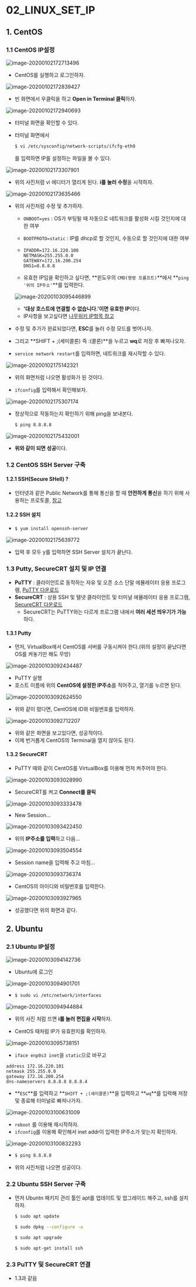 # 02_LINUX_SET_IP

## 1. CentOS

### 1.1 CentOS IP설정

![image-20200102172713496](02_LINUX_SET_IP.assets/image-20200102172713496.png)

- CentOS를 실행하고 로그인하자.

![image-20200102172839427](02_LINUX_SET_IP.assets/image-20200102172839427.png)

- 빈 화면에서 우클릭을 하고 **Open in Terminal 클릭**하자.

![image-20200102172940693](02_LINUX_SET_IP.assets/image-20200102172940693.png)

- 터미널 화면을 확인할 수 있다.

- 터미널 화면에서

  ```bash
  $ vi /etc/sysconfig/network-scripts/ifcfg-eth0
  ```

  를 입력하면 IP를 설정하는 파일을 볼 수 있다.

![image-20200102173307901](02_LINUX_SET_IP.assets/image-20200102173307901.png)

- 위의 사진처럼 vi 에디터가 열리게 된다. **i를 눌러 수정**을 시작하자.

![image-20200102173635466](02_LINUX_SET_IP.assets/image-20200102173635466.png)

- 위의 사진처럼 수정 및 추가하자.

  - `ONBOOT=yes` : OS가 부팅될 때 자동으로 네트워크를 활성화 시킬 것인지에 대한 여부

  - `BOOTPROTO=static` : IP를 dhcp로 할 것인지, 수동으로 할 것인지에 대한 여부

  - ```
    IPADDR=172.16.220.100 
    NETMASK=255.255.0.0
    GATEWAY=172.16.200.254
    DNS1=8.8.8.8
    ```
    
  - 유효한 IP임을 확인하고 싶다면, **윈도우의 `CMD(명령 프롬프트)`**에서 **`ping '위의 IP주소'`**를 입력한다.

  ![image-20200103095446899](02_LINUX_SET_IP.assets/image-20200103095446899.png)

  - **'대상 호스트에 연결할 수 없습니다.'이면 유효한 IP**이다.
  - IP사항을 보고싶다면 [나무위키 IP항목 참고](https://namu.wiki/w/IP)

- 수정 및 추가가 완료되었다면, **ESC**를 눌러 수정 모드를 벗어나자.

- 그리고 **SHIFT + ;(세미콜론) 즉 :(콜론)**을 누르고 **wq**로 저장 후 빠져나오자.

- `service network restart`를 입력하면, 네트워크를 재시작할 수 있다.

![image-20200102175142321](02_LINUX_SET_IP.assets/image-20200102175142321.png)

- 위의 화면처럼 나오면 활성화가 된 것이다.

- `ifconfig`를 입력해서 확인해보자.

![image-20200102175307174](02_LINUX_SET_IP.assets/image-20200102175307174.png)

- 정상적으로 작동하는지 확인하기 위해 ping을 보내본다.

  ```bash
  $ ping 8.8.8.8
  ```

![image-20200102175432001](02_LINUX_SET_IP.assets/image-20200102175432001.png)

- **위와 같이 되면 성공**이다.

### 1.2 CentOS SSH Server 구축

#### 1.2.1 SSH(Secure SHell) ?

- 인터넷과 같은 Public Network를 통해 통신을 할 때 **안전하게 통신**을 하기 위해 사용하는 프로토콜, [참고](https://baked-corn.tistory.com/52)

#### 1.2.2 SSH 설치

- ```bash
  $ yum install openssh-server
  ```

![image-20200102175639772](02_LINUX_SET_IP.assets/image-20200102175639772.png)

- 입력 후 모두 y를 입력하면 SSH Server 설치가 끝난다.

### 1.3 Putty, SecureCRT 설치 및 IP 연결

- **PuTTY** : 클라이언트로 동작하는 자유 및 오픈 소스 단말 에뮬레이터 응용 프로그램, [PuTTY 다운로드](https://www.putty.org/)
- **SecureCRT** : 상용 SSH 및 텔넷 클라이언트 및 터미널 에뮬레이터 응용 프로그램, [SecureCRT 다운로드](https://www.vandyke.com/products/securecrt/windows.html)
  - SecureCRT는 PuTTY와는 다르게 프로그램 내에서 **여러 세션 띄우기가 가능**하다.

#### 1.3.1 Putty

- 먼저, VirtualBox에서 CentOS를 서버를 구동시켜야 한다.(위의 설정이 끝났다면 OS를 켜놓기만 해도 무방)

![image-20200103092434487](02_LINUX_SET_IP.assets/image-20200103092434487.png)

- PuTTY 실행
- 호스트 이름에 위의 **CentOS에 설정한 IP주소**를 적어주고, 열기를 누르면 된다.

![image-20200103092624550](02_LINUX_SET_IP.assets/image-20200103092624550.png)

- 위와 같이 떴다면, CentOS에 ID와 비밀번호를 입력하자.

![image-20200103092712207](02_LINUX_SET_IP.assets/image-20200103092712207.png)

- 위와 같은 화면을 보고있다면, 성공적이다.
- 이제 번거롭게 CentOS의 Terminal을 열지 않아도 된다.

#### 1.3.2 SecureCRT

- PuTTY 때와 같이 CentOS를 VirtualBox를 이용해 먼저 켜주어야 한다.

![image-20200103093028990](02_LINUX_SET_IP.assets/image-20200103093028990.png)

- SecureCRT를 켜고 **Connect를 클릭**

![image-20200103093333478](02_LINUX_SET_IP.assets/image-20200103093333478.png)

- New Session...

![image-20200103093422450](02_LINUX_SET_IP.assets/image-20200103093422450.png)

- 위의 **IP주소를 입력**하고 다음...

![image-20200103093504554](02_LINUX_SET_IP.assets/image-20200103093504554.png)

- Session name을 입력해 주고 마침...

![image-20200103093736374](02_LINUX_SET_IP.assets/image-20200103093736374.png)

- CentOS의 아이디와 비밀번호를 입력한다.

![image-20200103093927965](02_LINUX_SET_IP.assets/image-20200103093927965.png)

- 성공했다면 위의 화면과 같다.

## 2. Ubuntu

### 2.1 Ubuntu IP설정

![image-20200103094142736](02_LINUX_SET_IP.assets/image-20200103094142736.png)

- Ubuntu에 로그인

![image-20200103094901701](02_LINUX_SET_IP.assets/image-20200103094901701.png)

- ```bash
  $ sudo vi /etc/network/interfaces
  ```

![image-20200103094944684](02_LINUX_SET_IP.assets/image-20200103094944684.png)

- 위의 사진 처럼 뜨면 **i를 눌러 편집을 시작**하자.

- CentOS 때처럼 IP가 유효한지를 확인하자.

![image-20200103095738151](02_LINUX_SET_IP.assets/image-20200103095738151.png)

- `iface enp0s3 inet`을 `static`으로 바꾸고

```
address 172.16.220.101
netmask 255.255.0.0
gateway 172.16.200.254
dns-nameservers 8.8.8.8 8.8.8.4
```

- **`ESC`**를 입력하고 **`SHIFT + ;(세미콜론)`**을 입력하고 **`wq`**를 입력해 저장 및 종료해 터미널로 빠져나가자.

![image-20200103100631009](02_LINUX_SET_IP.assets/image-20200103100631009.png)

- `reboot` 를 이용해 재시작하자.
- `ifconfig`를 이용해 확인해서 inet addr이 입력한 IP주소가 맞는지 확인하자.

![image-20200103100832293](02_LINUX_SET_IP.assets/image-20200103100832293.png)

- ```bash
  $ ping 8.8.8.8
  ```

- 위의 사진처럼 나오면 성공이다.

### 2.2 Ubuntu SSH Server 구축

- 먼저 Ubuntn 패키지 관리 툴인 apt를 업데이트 및 업그레이드 해주고, ssh를 설치하자.

  ```bash
  $ sudo apt update
  
  $ sudo dpkg --configure -a
  
  $ sudo apt upgrade
  
  $ sudo apt-get install ssh
  ```

### 2.3 PuTTY 및 SecureCRT 연결

- 1.3과 같음



